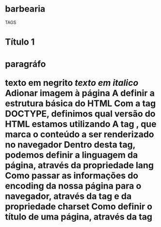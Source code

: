 # barbearia
TAGS
<h1>Título 1<h1> 
<p>paragráfo</p> 
<strong>texto em negrito</strong> 
<em>texto em italico</em> 
<img></img> Adionar imagem à página
A definir a estrutura básica do HTML
Com a tag DOCTYPE, definimos qual versão do HTML estamos utilizando
A tag <html>, que marca o conteúdo a ser renderizado no navegador
Dentro desta tag, podemos definir a linguagem da página, através da propriedade lang
Como passar as informações do encoding da nossa página para o navegador, através da tag <meta> e da propriedade charset
Como definir o título de uma página, através da tag <title>
Como separar as informações que estão sendo passadas para o navegador, utilizando a tag <head>
Como separar o conteúdo da página, utilizando a tag <body>
